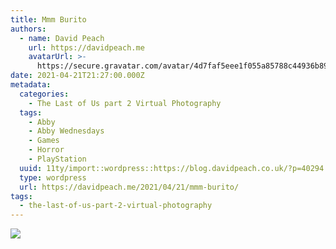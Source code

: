 ```yaml
---
title: Mmm Burito
authors:
  - name: David Peach
    url: https://davidpeach.me
    avatarUrl: >-
      https://secure.gravatar.com/avatar/4d7faf5eee1f055a85788c44936b8995eaab6dfb004e7854ec747ccb272e91ee?s=96&d=mm&r=g
date: 2021-04-21T21:27:00.000Z
metadata:
  categories:
    - The Last of Us part 2 Virtual Photography
  tags:
    - Abby
    - Abby Wednesdays
    - Games
    - Horror
    - PlayStation
  uuid: 11ty/import::wordpress::https://blog.davidpeach.co.uk/?p=40294
  type: wordpress
  url: https://davidpeach.me/2021/04/21/mmm-burito/
tags:
  - the-last-of-us-part-2-virtual-photography
---
```

[![](/assets/Mmm-Burito-2048x1152-2NMOD8K08wxI.jpg)](/assets/Mmm-Burito-2048x1152-2NMOD8K08wxI.jpg)